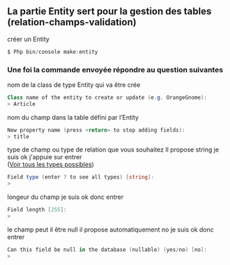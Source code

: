 ﻿## La partie Entity sert pour la gestion des tables (relation-champs-validation)
créer un Entity

```powershell
$ Php bin/console make:entity
```


### Une foi la commande envoyée répondre au question suivantes 

nom de la class  de type Entity qui va être crée 
```powershell
Class name of the entity to create or update (e.g. OrangeGnome):
> Article
```

nom du champ dans la table défini par l’Entity 
 ```powershell
New property name (press <return> to stop adding fields):
 > title
```

type de champ ou type de relation que vous souhaitez Il propose string je suis ok j'appuie sur entrer  
([Voir tous les types possibles](Sy1.13_Les-differents-types-de-champs.md))
```powershell
Field type (enter ? to see all types) [string]:
>
```

longeur du champ je suis ok donc entrer
```powershell
Field length [255]:
>
```

le champ peut il être null 
il propose automatiquement no je suis ok donc entrer 
```powershell
Can this field be null in the database (nullable) (yes/no) [no]:
>
```


